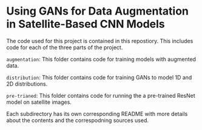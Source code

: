 # Using GANs for Data Augmentation in Satellite-Based CNN Models

The code used for this project is contained in this repostiory. This includes code for each of the three parts of the project. 

`augmentation`: This folder contains code for training models with augmented data.

`distribution`: This folder contains code for training GANs to model 1D and 2D distributions.

`pre-trianed`: This folder contains code for running the a pre-trained ResNet model on satellite images.

Each subdirectory has its own corresponding README with more details about the contents and the correspodning sources used.
